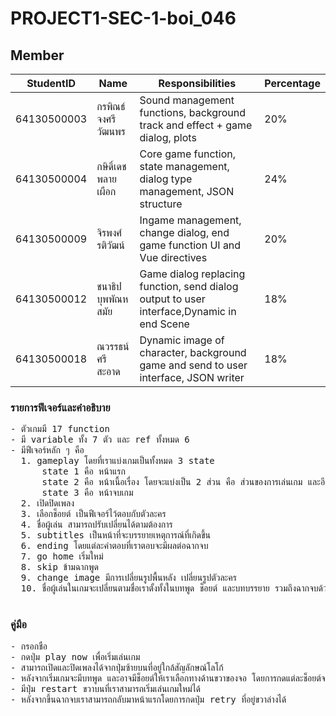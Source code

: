 # PROJECT1-SEC-1-boi_046
## Member
| StudentID | Name | Responsibilities | Percentage
|-----------|------|------------|--------
| 64130500003 | กรพิณธ์ จงศรีวัฒนพร | Sound management functions, background track and effect + game dialog, plots | 20%
| 64130500004 | กษิดิ์เดช พลายเผือก | Core game function, state management, dialog type management, JSON structure | 24%
| 64130500009 | จิรพงศ์ รติวัฒน์ | Ingame management, change dialog, end game function UI and Vue directives | 20%
| 64130500012 | ชนาธิป บุพพัณหสมัย | Game dialog replacing function, send dialog output to user interface,Dynamic in end Scene | 18%
|	64130500018 | ณวรรธน์ ศรีสะอาด | Dynamic image of character, background game and send to user interface, JSON writer | 18%

<h3>รายการฟีเจอร์และคำอธิบาย</h3>
<pre>
- ตัวเกมมี 17 function
- มี variable ทั้ง 7 ตัว และ ref ทั้งหมด 6 
- มีฟีเจอร์หลัก ๆ คือ
  1. gameplay โดยที่เราแบ่งเกมเป็นทั้งหมด 3 state 
      state 1 คือ หน้าแรก 
      state 2 คือ หน้าเนื้อเรื่อง โดยจะแบ่งเป็น 2 ส่วน คือ ส่วนของการเล่นเกม และอีกส่วนคือหน้า subtitles ที่จะเป็นบทบรรยายล้วน ๆ
      state 3 คือ หน้าจบเกม
  2. เปิดปิดเพลง
  3. เลือกช็อยต์ เป็นฟีเจอร์ไว้ตอบกับตัวละคร
  4. ชื่อผู้เล่น สามารถปรับเปลี่ยนได้ตามต้องการ
  5. subtitles เป็นหน้าที่จะบรรยายเหตุการณ์ที่เกิดขึ้น
  6. ending โดยแต่ละคำตอบที่เราตอบจะมีผลต่อฉากจบ
  7. go home เริ่มใหม่
  8. skip ข้ามฉากพูด
  9. change image มีการเปลี่ยนรูปพื้นหลัง เปลี่ยนรูปตัวละคร
  10. ชื่อผู้เล่นในเกมจะเปลี่ยนตามชื่อเราตั้งทั้งในบทพูด ช็อยต์ และบทบรรยาย รวมถึงฉากจบด้วย
  </pre>

<h3>คู่มือ</h3><pre>
- กรอกชื่อ
- กดปุ่ม play now เพื่อเริ่มเล่นเกม
- สามารถเปิดและปิดเพลงได้จากปุ่มซ้ายบนที่อยู่ใกล้สัญลักษณ์โลโก้
- หลังจากเริ่มเกมจะมีบทพูด และอาจมีช็อยต์ให้เราเลือกทางด้านขวาของจอ โดยการกดแต่ละช็อยต์จะมีคะแนนที่แตกต่างกัน จนนำไปสู่ฉากจบในแต่ละแบบ
- มีปุ่ม restart ขวาบนที่เราสามารถเริ่มเล่นเกมใหม่ได้
- หลังจากขึ้นฉากจบเราสามารถกลับมาหน้าแรกโดยการกดปุ่ม retry ที่อยู่ขวาล่างได้
</pre>
